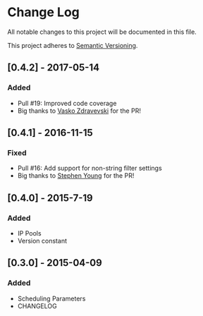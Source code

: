 # Change Log
All notable changes to this project will be documented in this file.

This project adheres to [Semantic Versioning](http://semver.org/).

## [0.4.2] - 2017-05-14
### Added
- Pull #19: Improved code coverage
- Big thanks to [Vasko Zdravevski](https://github.com/vaskoz) for the PR!

## [0.4.1] - 2016-11-15
### Fixed
- Pull #16: Add support for non-string filter settings
- Big thanks to [Stephen Young](https://github.com/hownowstephen) for the PR!

## [0.4.0] - 2015-7-19
### Added
- IP Pools
- Version constant

## [0.3.0] - 2015-04-09
### Added
- Scheduling Parameters
- CHANGELOG

